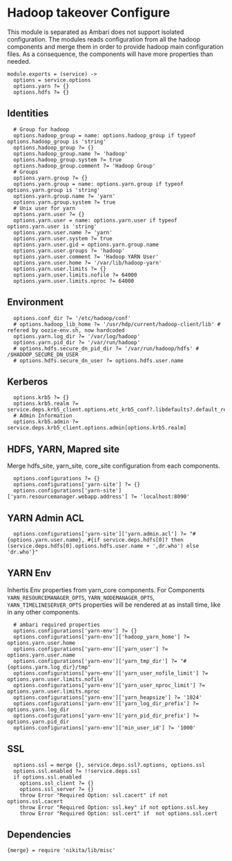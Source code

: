
# Hadoop takeover Configure

This module is separated as Ambari does not support isolated configuration. The modules
reads configuration from all the hadoop components and merge them in order to provide
hadoop main configuration files. As a consequence, the components will have more
properties than needed.

    module.exports = (service) ->
      options = service.options
      options.yarn ?= {}
      options.hdfs ?= {}


## Identities

      # Group for hadoop
      options.hadoop_group = name: options.hadoop_group if typeof options.hadoop_group is 'string'
      options.hadoop_group ?= {}
      options.hadoop_group.name ?= 'hadoop'
      options.hadoop_group.system ?= true
      options.hadoop_group.comment ?= 'Hadoop Group'
      # Groups
      options.yarn.group ?= {}
      options.yarn.group = name: options.yarn.group if typeof options.yarn.group is 'string'
      options.yarn.group.name ?= 'yarn'
      options.yarn.group.system ?= true
      # Unix user for yarn
      options.yarn.user ?= {}
      options.yarn.user = name: options.yarn.user if typeof options.yarn.user is 'string'
      options.yarn.user.name ?= 'yarn'
      options.yarn.user.system ?= true
      options.yarn.user.gid = options.yarn.group.name
      options.yarn.user.groups ?= 'hadoop'
      options.yarn.user.comment ?= 'Hadoop YARN User'
      options.yarn.user.home ?= '/var/lib/hadoop-yarn'
      options.yarn.user.limits ?= {}
      options.yarn.user.limits.nofile ?= 64000
      options.yarn.user.limits.nproc ?= 64000

## Environment

      options.conf_dir ?= '/etc/hadoop/conf'
      # options.hadoop_lib_home ?= '/usr/hdp/current/hadoop-client/lib' # refered by oozie-env.sh, now hardcoded
      options.yarn.log_dir ?= '/var/log/hadoop'
      options.yarn.pid_dir ?= '/var/run/hadoop'
      # options.hdfs.secure_dn_pid_dir ?= '/var/run/hadoop/hdfs' # /$HADOOP_SECURE_DN_USER
      # options.hdfs.secure_dn_user ?= options.hdfs.user.name

## Kerberos

      options.krb5 ?= {}
      options.krb5.realm ?= service.deps.krb5_client.options.etc_krb5_conf?.libdefaults?.default_realm
      # Admin Information
      options.krb5.admin ?= service.deps.krb5_client.options.admin[options.krb5.realm]

## HDFS, YARN, Mapred site
Merge hdfs_site, yarn_site, core_site configuration from each components.

      options.configurations ?= {}
      options.configurations['yarn-site'] ?= {}
      options.configurations['yarn-site']['yarn.resourcemanager.webapp.address'] ?= 'localhost:8090'

## YARN Admin ACL

      options.configurations['yarn-site']['yarn.admin.acl'] ?= "#{options.yarn.user.name}, #{if service.deps.hdfs[0]? then (service.deps.hdfs[0].options.hdfs.user.name + ',dr.who') else 'dr.who'}"

## YARN Env
Inhertis Env properties from yarn_core components. For Components `YARN_RESOURCEMANAGER_OPTS`,
`YARN_NODEMANAGER_OPTS`,  `YARN_TIMELINESERVER_OPTS` properties will be rendered at
as install time, like in any other components.

      # ambari required properties
      options.configurations['yarn-env'] ?= {}
      options.configurations['yarn-env']['hadoop_yarn_home'] ?= options.yarn.user.home
      options.configurations['yarn-env']['yarn_user'] ?= options.yarn.user.name
      options.configurations['yarn-env']['yarn_tmp_dir'] ?= "#{options.yarn.log_dir}/tmp"
      options.configurations['yarn-env']['yarn_user_nofile_limit'] ?= options.yarn.user.limits.nofile
      options.configurations['yarn-env']['yarn_user_nproc_limit'] ?= options.yarn.user.limits.nproc
      options.configurations['yarn-env']['yarn_heapsize'] ?= '1024'
      options.configurations['yarn-env']['yarn_log_dir_prefix'] ?= options.yarn.log_dir
      options.configurations['yarn-env']['yarn_pid_dir_prefix'] ?= options.yarn.pid_dir
      options.configurations['yarn-env']['min_user_id'] ?= '1000'

## SSL

      options.ssl = merge {}, service.deps.ssl?.options, options.ssl
      options.ssl.enabled ?= !!service.deps.ssl
      if options.ssl.enabled
        options.ssl_client ?= {}
        options.ssl_server ?= {}
        throw Error "Required Option: ssl.cacert" if not options.ssl.cacert
        throw Error "Required Option: ssl.key" if not options.ssl.key
        throw Error "Required Option: ssl.cert" if  not options.ssl.cert

## Dependencies

    {merge} = require 'nikita/lib/misc'
